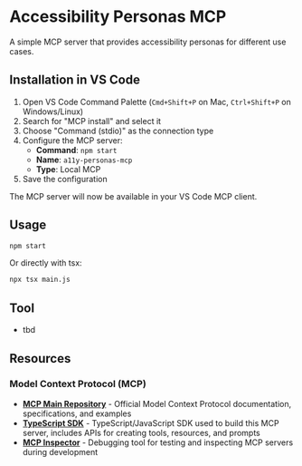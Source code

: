 # Accessibility Personas MCP

A simple MCP server that provides accessibility personas for different use cases. 

## Installation in VS Code

1. Open VS Code Command Palette (`Cmd+Shift+P` on Mac, `Ctrl+Shift+P` on Windows/Linux)
2. Search for "MCP install" and select it
3. Choose "Command (stdio)" as the connection type
4. Configure the MCP server:
   - **Command**: `npm start`
   - **Name**: `a11y-personas-mcp`
   - **Type**: Local MCP
5. Save the configuration

The MCP server will now be available in your VS Code MCP client.

## Usage

```bash
npm start
```

Or directly with tsx:

```bash
npx tsx main.js
```

## Tool

- tbd

## Resources

### Model Context Protocol (MCP)
- **[MCP Main Repository](https://github.com/modelcontextprotocol)** - Official Model Context Protocol documentation, specifications, and examples
- **[TypeScript SDK](https://github.com/modelcontextprotocol/typescript-sdk)** - TypeScript/JavaScript SDK used to build this MCP server, includes APIs for creating tools, resources, and prompts
- **[MCP Inspector](https://github.com/modelcontextprotocol/inspector)** - Debugging tool for testing and inspecting MCP servers during development
